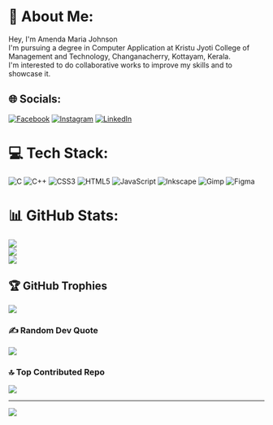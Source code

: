 # 💫 About Me:
Hey, I'm Amenda Maria Johnson<br>I'm pursuing a degree in Computer Application at Kristu Jyoti College of Management and Technology, Changanacherry, Kottayam, Kerala.<br>I'm interested to do collaborative works to improve my skills and to showcase it. 


## 🌐 Socials:
[![Facebook](https://img.shields.io/badge/Facebook-%231877F2.svg?logo=Facebook&logoColor=white)](https://facebook.com/Amenda) [![Instagram](https://img.shields.io/badge/Instagram-%23E4405F.svg?logo=Instagram&logoColor=white)](https://instagram.com/amenda005) [![LinkedIn](https://img.shields.io/badge/LinkedIn-%230077B5.svg?logo=linkedin&logoColor=white)](https://linkedin.com/in/Amenda) 

# 💻 Tech Stack:
![C](https://img.shields.io/badge/c-%2300599C.svg?style=flat&logo=c&logoColor=white) ![C++](https://img.shields.io/badge/c++-%2300599C.svg?style=flat&logo=c%2B%2B&logoColor=white) ![CSS3](https://img.shields.io/badge/css3-%231572B6.svg?style=flat&logo=css3&logoColor=white) ![HTML5](https://img.shields.io/badge/html5-%23E34F26.svg?style=flat&logo=html5&logoColor=white) ![JavaScript](https://img.shields.io/badge/javascript-%23323330.svg?style=flat&logo=javascript&logoColor=%23F7DF1E) ![Inkscape](https://img.shields.io/badge/Inkscape-e0e0e0?style=flat&logo=inkscape&logoColor=080A13) ![Gimp](https://img.shields.io/badge/Gimp-657D8B?style=flat&logo=gimp&logoColor=FFFFFF) ![Figma](https://img.shields.io/badge/figma-%23F24E1E.svg?style=flat&logo=figma&logoColor=white)
# 📊 GitHub Stats:
![](https://github-readme-stats.vercel.app/api?username=Amendamaria&theme=radical&hide_border=false&include_all_commits=false&count_private=false)<br/>
![](https://github-readme-streak-stats.herokuapp.com/?user=Amendamaria&theme=radical&hide_border=false)<br/>
![](https://github-readme-stats.vercel.app/api/top-langs/?username=Amendamaria&theme=radical&hide_border=false&include_all_commits=false&count_private=false&layout=compact)

## 🏆 GitHub Trophies
![](https://github-profile-trophy.vercel.app/?username=Amendamaria&theme=radical&no-frame=false&no-bg=true&margin-w=4)

### ✍️ Random Dev Quote
![](https://quotes-github-readme.vercel.app/api?type=vetical&theme=tokyonight)

### 🔝 Top Contributed Repo
![](https://github-contributor-stats.vercel.app/api?username=Amendamaria&limit=5&theme=dark&combine_all_yearly_contributions=true)

---
[![](https://visitcount.itsvg.in/api?id=Amendamaria&icon=5&color=8)](https://visitcount.itsvg.in)

<!-- Proudly created with GPRM ( https://gprm.itsvg.in ) -->
